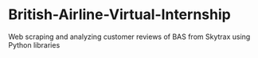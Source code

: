 # British-Airline-Virtual-Internship
Web scraping and analyzing customer reviews of BAS from Skytrax using Python libraries
